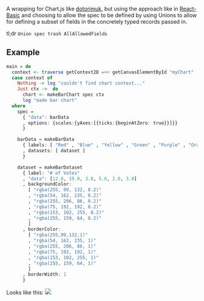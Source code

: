 A wrapping for Chart.js like [dotorimuk](https://github.com/justinwoo/purescript-dotorimuk), but using the approach like in [React-Basic](https://github.com/lumihq/purescript-react-basic) and choosing to allow the spec to be defined by using Unions to allow for defining a subset of fields in the concretely typed records passed in.

tl;dr `Union spec trash AllAllowedFields`

## Example

```hs
main = do
  context <- traverse getContext2D =<< getCanvasElementById "myChart"
  case context of
    Nothing -> log "couldn't find chart context..."
    Just ctx ->  do
      chart <- makeBarChart spec ctx
      log "made bar chart"
  where
    spec =
      { "data": barData
      , options: {scales:{yAxes:[{ticks:{beginAtZero: true}}]}}
      }

    barData = makeBarData
      { labels: [ "Red" , "Blue" , "Yellow" , "Green" , "Purple" , "Orange"]
      , datasets: [ dataset ]
      }

    dataset = makeBarDataset
      { label: "# of Votes"
      , "data": [12.0, 19.0, 3.0, 5.0, 2.0, 3.0]
      , backgroundColor:
        [ "rgba(255, 99, 132, 0.2)"
        , "rgba(54, 162, 235, 0.2)"
        , "rgba(255, 206, 86, 0.2)"
        , "rgba(75, 192, 192, 0.2)"
        , "rgba(153, 102, 255, 0.2)"
        , "rgba(255, 159, 64, 0.2)"
        ]
      , borderColor:
        [ "rgba(255,99,132,1)"
        , "rgba(54, 162, 235, 1)"
        , "rgba(255, 206, 86, 1)"
        , "rgba(75, 192, 192, 1)"
        , "rgba(153, 102, 255, 1)"
        , "rgba(255, 159, 64, 1)"
        ]
      , borderWidth: 1
      }
```

Looks like this:
![](https://i.imgur.com/ApUHKOj.png)
